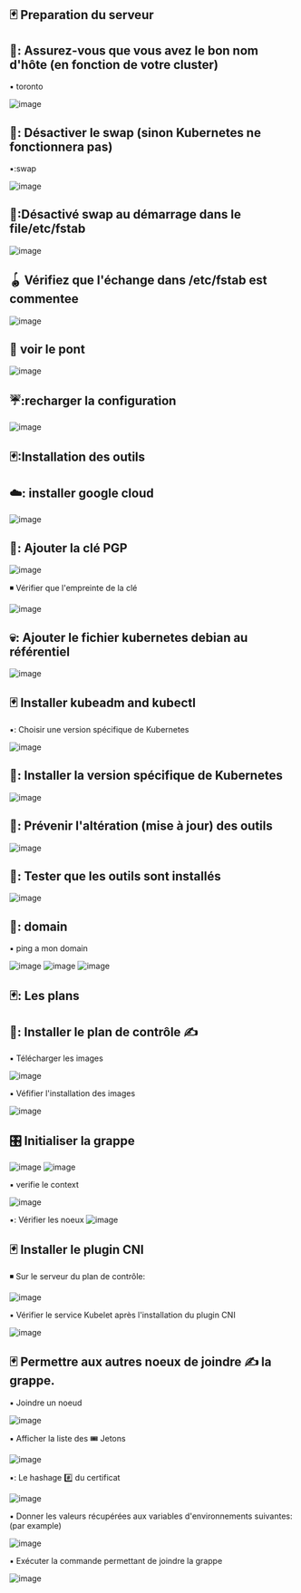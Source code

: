  ## 🃏 Preparation du serveur
 

🐴: Assurez-vous que vous avez le bon nom d'hôte (en fonction de votre cluster) 
 ----------------------------------------------------------------------------
 ▪️ toronto

![image](images/1.1.PNG)

🐋: Désactiver le swap (sinon Kubernetes ne fonctionnera pas)
--------------------------------------------------------------
▪️:swap

![image](images/1.3.PNG)

🤸:Désactivé swap  au démarrage dans le file/etc/fstab
------------------------------------------------------------
![image](images/1.2.PNG)

🪀 Vérifiez que l'échange dans /etc/fstab est commentee
----------------------------------------------------
![image](images/1.4.PNG)

🎍 voir le pont
-----------------
![image](images/1.5.PNG)

☔:recharger la configuration
------------------------
![image](images/1.6.PNG)

## 🃏:Installation des outils

☁️: installer google cloud 
--------------------------
![image](images/2.1.PNG)

🔑: Ajouter la clé PGP
-------------------
![image](images/2.2.PNG)

◾ Vérifier que l'empreinte de la clé

![image](images/2.3.PNG)

💀: Ajouter le fichier kubernetes debian au référentiel
--------------------------------------------------------
![image](images/2.4.PNG)

## 🃏  Installer kubeadm and kubectl

▪️: Choisir une version spécifique de Kubernetes

![image](images/2.5.PNG)

🚆: Installer la version spécifique de Kubernetes
---------------------------------------------------
![image](images/2.6.PNG)

🍏:  Prévenir l'altération (mise à jour) des outils
----------------------------------------------------
 ![image](images/2.7.PNG)
 
 🧪: Tester que les outils sont installés
 ------------------------------------------
  ![image](images/2.8.PNG)
  
  ## 🥑: domain 
 ▪️ ping a mon domain 
 
 ![image](images/ping.PNG)                           ![image](images/domain.PNG)          ![image](images/ping1.PNG)        

 
  
  
  
## 🃏: Les plans

🥖: Installer le plan de contrôle ✍️
-------------------------------------

▪️  Télécharger les images 

![image](images/3.1.PNG)

▪️ Véfifier l'installation des images

![image](images/3.2.PNG)

 🎛️ Initialiser la grappe
 -------------------------
![image](images/3.3.PNG)                            ![image](images/3.4.PNG)


▪️ verifie le context 

 ![image](images/3.6.PNG)
 
 ▪️: Vérifier les noeux
  ![image](images/3.7.PNG)
 

## 🃏 Installer le plugin CNI

◾ Sur le serveur du plan de contrôle:

 ![image](images/4.1.PNG)
 
 ▪️ Vérifier le service  Kubelet après l'installation du plugin CNI
 
 ![image](images/4.2.PNG)
 
## 🃏 Permettre aux autres noeux de joindre ✍️ la grappe.

▪️ Joindre un noeud

 ![image](images/5.1.PNG)
 
 ▪️ Afficher la liste des 🎟️ Jetons
 
 ![image](images/5.2.PNG)
 
 ▪️: Le hashage #️⃣ du certificat 
 
 ![image](images/5.3.PNG)
 
 ▪️ Donner les valeurs récupérées aux variables d'environnements suivantes: (par example)
 
 ![image](images/5.4.PNG)
 
 ▪️ Exécuter la commande permettant de joindre la grappe
 
  ![image](images/5.5.PNG)
 
 

 


